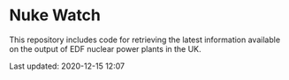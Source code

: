 # Nuke Watch

This repository includes code for retrieving the latest information available on the output of EDF nuclear power plants in the UK.

Last updated: 2020-12-15 12:07